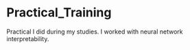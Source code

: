 # Practical_Training
Practical I did during my studies. I worked with neural network interpretability.
